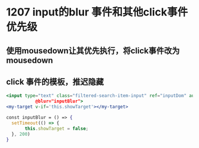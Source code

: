 # 1207 input的blur 事件和其他click事件优先级

## 使用mousedown让其优先执行，将click事件改为mousedown

## click 事件的模板，推迟隐藏

```jsx
<input type="text" class="filtered-search-item-input" ref="inputDom" autofocus
           @blur="inputBlur">
<my-target v-if='this.showTarget'></my-target>

const inputBlur = () => {
  setTimeout(() => {
	   this.showTarget = false;
  }, 200)
}
```